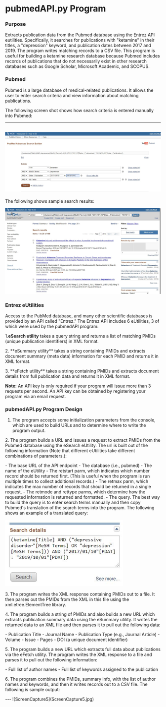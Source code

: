 # pubmedAPI.py Program

### Purpose
Extracts publication data from the Pubmed database using the Entrez API eutilities.  Specifically, it searches for publications with "ketamine" in their titles, a "depression" keyword, and publication dates between 2017 and 2019.  The program writes matching records to a CSV file.  This program is useful for building a ketamine research database because Pubmed includes records of publications that do not necessarily exist in other research databases such as Google Scholar, Microsoft Academic, and SCOPUS.

### Pubmed
Pubmed is a large database of medical-related publications.  It allows the user to enter search criteria and view information about matching publications.  

The following screen shot shows how search criteria is entered manually into Pubmed:

---
![ScreenCapture1](ScreenCapture1.jpg)
---
The following shows sample search results:

![ScreenCapture2](ScreenCapture2.jpg)

### Entrez eUtilities
Access to the PubMed database, and many other scientific databases is provided by an API called "Entrez."  The Entrez API includes 6 eUtilities, 3 of which were used by the pubmedAPI program:

1.**eSearch utility** takes a query string and returns a list of matching PMIDs (unique publication identifiers) in XML format.
<p>
2. **eSummary utility** takes a string containing PMIDs and extracts document summary (meta data) information for each PMID and returns it in XML format.
<p>
3. **eFetch utility** takes a string containing PMIDs and extracts document details from full publication data and returns it in XML format.

**Note:** An API key is only required if your program will issue more than 3 requests per second.  An API key can be obtained by registering your program via an email request.

### pubmedAPI.py Program Design
1. The program accepts some initialization parameters from the console, which are used to build URLs and to determine where to write the program output.
<p>
2. The program builds a URL and issues a request to extract PMIDs from the Pubmed database using the eSearch eUtility.  The url is built out of the following information (Note that different eUtilities take different combinations of parameters.):
<p>
	- The base URL of the API endpoint
	- The database (i.e., pubmed)
	- The name of the eUtility
	- The retstart parm, which indicates which number record should be returned first.  (This is useful when the program is run multiple times to collect additional records.)
	- The retmax parm, which indicates the max number of records that should be returned in a single request.
	- The retmode and rettype parms, which determine how the requested information is returned and formatted.
	- The query.  The best way to build the query is to enter search terms manually and then copy Pubmed's translation of the search terms into the program.  The following shows an example of a translated query:
	

![ScreenCapture3](ScreenCapture3.jpg)
	  
<p>
3. The program writes the XML response containing PMIDs out to a file.  It then parses out the PMIDs from the XML in this file using the xml.etree.ElementTree library.
<p>
4. The program builds a string of PMIDs and also builds a new URL which extracts publication summary data using the eSummary utility.  It writes the returned data to an XML file and then parses it to pull out the following data:
<p>
	- Publication Title
	- Journal Name
	- Publication Type (e.g., Journal Article)
	- Volume
	- Issue
	- Pages
	- DOI (a unique document identifier)
<p>
5. The program builds a new URL which extracts full data about publications via the eFetch utility.  The program writes the XML response to a file and parses it to pull out the following information:
<p>
	- Full list of author names
	- Full list of keywords assigned to the publication
<p>
6. The program combines the PMIDs, summary info, with the list of author names and keywords, and then it writes records out to a CSV file. The following is sample output:
<p>
---
![ScreenCapture5](ScreenCapture5.jpg)

 
 